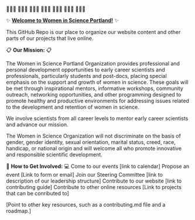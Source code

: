 👩🏾‍🏫 👩🏻‍⚕️ 👩🏿‍💻 👩🏽‍🚀 👩🏻‍🌾 👩🏼‍🔬 👩🏽‍💼

:sparkles: [**Welcome to Women in Science Portland!**](http://wisportland.weebly.com/) :sparkles:

This GitHub Repo is our place to organize our website content and other parts of our projects that live online. 

:clipboard: **Our Mission:** :clipboard:

The Women in Science Portland Organization provides professional and personal development opportunities to early career scientists and professionals, particularly students and post-docs, placing special emphasis on the support and growth of women in science. 
These goals will be met through inspirational mentors, informative workshops, community outreach, networking opportunities, and other programming designed to promote healthy and productive environments for addressing issues related to the development and retention of women in science. 

We involve scientists from all career levels to mentor early career scientists and advance our mission. 

The Women in Science Organization will not discriminate on the basis of gender, gender identity, sexual orientation, marital status, creed, race, handicap, or national origin and will welcome all who promote innovative and responsible scientific development.


:memo: **How to Get Involved:** :computer:
Come to our events [link to calendar]
Propose an event [Link to form or email]
Join our Steering Committee [link to description of our leadership structure]
Contribute to our website [link to contributing guide]
Contribute to other online resources [Link to projects that can be conributed to]

[Point to other key resources, such as a contributing.md file and a roadmap.]




